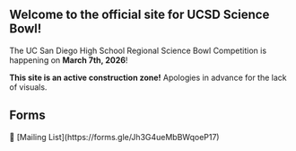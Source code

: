 
<h2>Welcome to the official site for UCSD Science Bowl!</h2>

The UC San Diego High School Regional Science Bowl Competition is happening on **March 7th, 2026**!



**This site is an active construction zone!** Apologies in advance for the lack of visuals.

<h2>Forms</h2> 
📝 [Mailing List](https://forms.gle/Jh3G4ueMbBWqoeP17)
